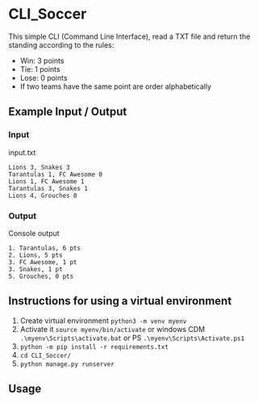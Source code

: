 # CLI_Soccer
This simple CLI (Command Line Interface), read a TXT file and return the standing according
to the rules:
- Win: 3 points 
- Tie: 1 points
- Lose: 0 points 
- If two teams have the same point are order alphabetically

## Example Input / Output
### Input
input.txt
```
Lions 3, Snakes 3
Tarantulas 1, FC Awesome 0
Lions 1, FC Awesome 1
Tarantulas 3, Snakes 1
Lions 4, Grouches 0
```
### Output
Console output
```
1. Tarantulas, 6 pts
2. Lions, 5 pts
3. FC Awesome, 1 pt
3. Snakes, 1 pt
5. Grouches, 0 pts
```

## Instructions for using a virtual environment 
1. Create virtual environment `python3 -m venv myenv`
2. Activate it `source myenv/bin/activate` or windows CDM `.\myenv\Scripts\activate.bat` or PS `.\myenv\Scripts\Activate.ps1` 
3. `python -m pip install -r requirements.txt`
4. `cd CLI_Soccer/`
5. `python manage.py runserver`

## Usage

